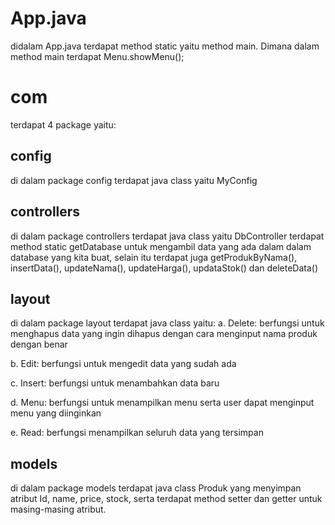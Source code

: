 # App.java
didalam App.java terdapat method static yaitu method main. Dimana dalam method main terdapat Menu.showMenu();

# com
terdapat 4 package yaitu:
## config
di dalam package config terdapat java class yaitu MyConfig

## controllers
di dalam package controllers terdapat java class yaitu DbController terdapat method static getDatabase untuk mengambil data yang ada dalam dalam database yang kita buat, selain itu terdapat juga getProdukByNama(), insertData(), updateNama(), updateHarga(), updataStok() dan deleteData()

## layout
di dalam package layout terdapat java class yaitu:
a. Delete: berfungsi untuk menghapus data yang ingin dihapus dengan cara menginput nama produk dengan benar

b. Edit: berfungsi untuk mengedit data yang sudah ada

c. Insert: berfungsi untuk menambahkan data baru

d. Menu: berfungsi untuk menampilkan menu serta user dapat menginput menu yang diinginkan

e. Read: berfungsi menampilkan seluruh data yang tersimpan

## models
di dalam package models terdapat java class Produk yang menyimpan atribut Id, name, price, stock, serta terdapat method setter dan getter untuk masing-masing atribut.